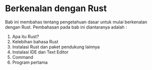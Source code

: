 # Berkenalan dengan Rust

Bab ini membahas tentang pengetahuan dasar untuk mulai berkenalan dengan Rust.
Pembahasan pada bab ini diantaranya adalah :

1. Apa itu Rust?
2. Kelebihan bahasa Rust
3. Instalasi Rust dan paket pendukung lainnya
4. Instalasi IDE dan Text Editor
5. Command
6. Program pertama
